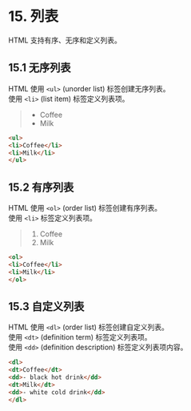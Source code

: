# 15. 列表

HTML 支持有序、无序和定义列表。  

## 15.1 无序列表

HTML 使用 `<ul>` (unorder list) 标签创建无序列表。  
使用 `<li>` (list item) 标签定义列表项。  

> * Coffee
> * Milk

```HTML
<ul>
<li>Coffee</li>
<li>Milk</li>
</ul>
```

## 15.2 有序列表

HTML 使用 `<ol>` (order list) 标签创建有序列表。  
使用 `<li>` 标签定义列表项。  

> 1. Coffee
> 2. Milk

```HTML
<ol>
<li>Coffee</li>
<li>Milk</li>
</ol>
```

## 15.3 自定义列表

HTML 使用 `<dl>` (order list) 标签创建自定义列表。  
使用 `<dt>` (definition term) 标签定义列表项。  
使用 `<dd>` (definition description) 标签定义列表项内容。  

```HTML
<dl>
<dt>Coffee</dt>
<dd>- black hot drink</dd>
<dt>Milk</dt>
<dd>- white cold drink</dd>
</dl>
```

